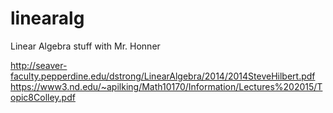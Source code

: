 # linearalg
Linear Algebra stuff with Mr. Honner


http://seaver-faculty.pepperdine.edu/dstrong/LinearAlgebra/2014/2014SteveHilbert.pdf
https://www3.nd.edu/~apilking/Math10170/Information/Lectures%202015/Topic8Colley.pdf
